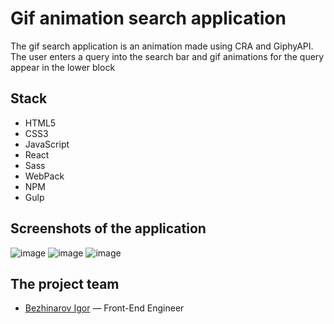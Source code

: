 # Gif animation search application
The gif search application is an animation made using CRA and GiphyAPI. The user enters a query into the search bar and gif animations for the query appear in the lower block

## Stack
- HTML5
- CSS3
- JavaScript
- React
- Sass
- WebPack
- NPM
- Gulp

## Screenshots of the application
![image](https://github.com/theibd56/giphySearchApp/assets/84173880/13396999-3a37-4ae9-aa25-72d43d8463f2)
![image](https://github.com/theibd56/giphySearchApp/assets/84173880/487500c6-8daf-472d-a040-007d3d9a2ec5)
![image](https://github.com/theibd56/giphySearchApp/assets/84173880/ba4c51d3-d317-4bd1-990f-61ecf3ae6272)

## The project team
- [Bezhinarov Igor](https://t.me/theibd56) — Front-End Engineer
